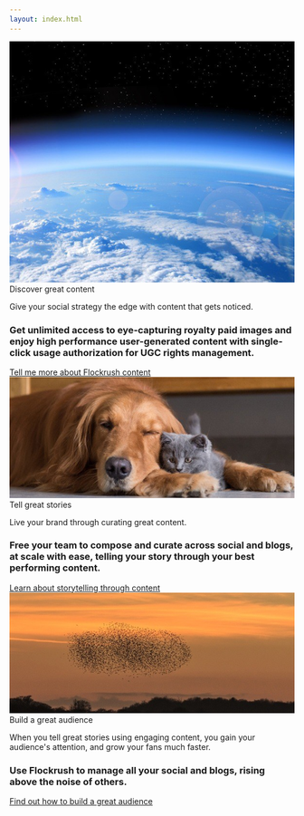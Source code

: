 ```yaml
---
layout: index.html
---
```


<!-- Discover - Tell a story - Build great Audiences -Promote Home Page -->

 <div class="ui vertical">
  <div class="ui stackable grid">
  <div class="eight wide left aligned column nopadding-left-right">
  <div class="image">
  <img class="ui fluid image" src="/img/Earth-discover-great-content-flockrush.jpg" alt="Earth Flockrush Discover Great Content">
  <div class="ui container textimage">
  <div class="ui h-bold">
            Discover great content
          </div>
  <p class="p-em-166">
            Give your social strategy the edge with content that gets noticed.
          </p>
  <h3>Get unlimited access to eye-capturing royalty paid images and enjoy high performance user-generated content with single-click usage authorization for UGC rights management.
          </h3>
  <div class="item space-3em">
  <a class="ui blue button button-font-format" href="/resources/?utm_source=tellmorecontent">Tell me more about Flockrush content</a>
</div>
</div>
</div>
</div>
  <div class="eight wide left aligned column nopadding-left-right">
  <div class="row">
  <div class="column">
  <div class="image">
</div>
  <img class="ui fluid image" src="/img/DogCat-tell-a-story-flockrush.jpg" alt="Dog Cats Flockrush Tell a Great Story">
  <div class="ui container textimage">
  <div class="ui h-bold">
              Tell great stories</div>
  <p class="p-em-166">
              Live your brand through curating great content.</p>
  <h3>Free your team to compose and curate across <span class="p-notchup">social</span>  and
              <span class="p-notchup">blogs</span>, at scale with ease, telling your story through your best performing content.
            </h3>
  <div class="item space-3em">
  <a class="ui blue button button-font-format" href="/resources/?utm_source=tellmorestorytelling">Learn about storytelling through content
              </a>
</div>
</div>
</div>
</div>
  <div class="row">
  <div class="column">
  <div class="image">
</div>
  <img class="ui fluid image" src="/img/Starlings-build-a-great-audience-flockrush.jpg" alt="Starling Flockrush Build a Great Audience">
  <div class="ui container textimage">
  <div class="ui h-bold">
              Build a great audience</div>
  <p class="p-em-166">
              When you tell great stories using engaging content, you gain your audience's attention, and grow your fans much faster.
            </p>
  <h3>Use Flockrush to manage all your <span class="p-notchup">social</span>  and
              <span class="p-notchup">blogs</span>, rising above the noise of others.
            </h3>
  <div class="item space-3em">
  <a class="ui blue button button-font-format" href="/resources/?utm_source=tellmoreaudience">Find out how to build a great audience</a>
</div>
</div>
</div>
</div>
</div>
</div>
</div>
